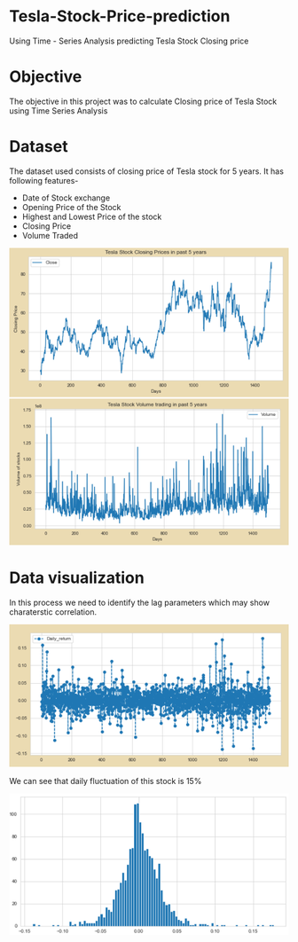 # Tesla-Stock-Price-prediction
Using Time - Series Analysis predicting Tesla Stock Closing price

# Objective

The objective in this project was to calculate Closing price of Tesla Stock using Time Series Analysis

# Dataset

The dataset used consists of closing price of Tesla stock for 5 years. It has following features-

* Date of Stock exchange
* Opening Price of the Stock
* Highest and Lowest Price of the stock
* Closing Price
* Volume Traded

![](Visuals/last_5_yr_closing_price.png) ![](Visuals/last_5_yr_vol_trade.png)

# Data visualization

In this process we need to identify the lag parameters which may show charaterstic correlation.

![](Visuals/daily_fluctuations.png)

We can see that daily fluctuation of this stock is 15%

![](Visuals/daily_return.png)


